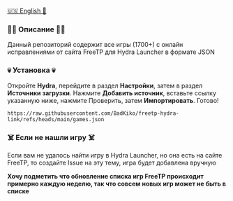 [🇺🇸 English 🏴󠁧󠁢󠁥󠁮󠁧󠁿](https://github.com/BadKiko/freetp-hydra-link/blob/main/README.md)

### 🏴‍☠️ Описание 🏴‍☠️

Данный репозиторий содержит все игры (1700+) с онлайн исправлениями от сайта FreeTP для Hydra Launcher в формате JSON

### 💀 Установка 💀

Откройте **Hydra**, перейдите в раздел **Настройки**, затем в раздел **Источники загрузки**. Нажмите **Добавить источник**, вставьте ссылку указанную ниже, нажмите Проверить, затем **Импортировать**. Готово!

```
https://raw.githubusercontent.com/BadKiko/freetp-hydra-link/refs/heads/main/games.json
```

### ☠️ Если не нашли игру ☠️
Если вам не удалось найти игру в Hydra Launcher, но она есть на сайте FreeTP, то создайте Issue на эту тему, игра будет добавлена вручную

**Хочу подметить что обновление списка игр FreeTP происходит примерно каждую неделю, так что совсем новых игр может не быть в списке**
